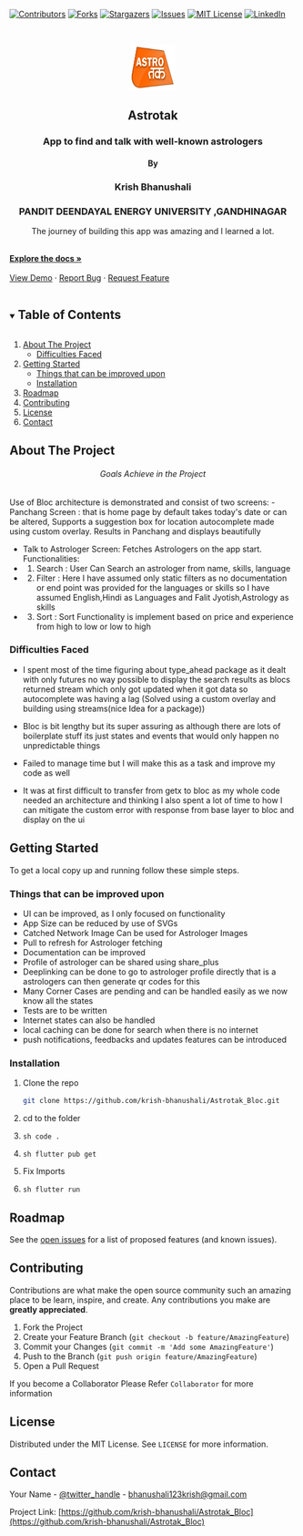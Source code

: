 <!--
*** Thanks for checking out the Best-README-Template. If you have a suggestion
*** that would make this better, please fork the repo and create a pull request
*** or simply open an issue with the tag "enhancement".
*** Thanks again! Now go create something AMAZING! :D
***
***
***
*** To avoid retyping too much info. Do a search and replace for the following:
*** github_username, repo_name, twitter_handle, email, project_title, project_description
-->



<!-- PROJECT SHIELDS -->
<!--
*** I'm using markdown "reference style" links for readability.
*** Reference links are enclosed in brackets [ ] instead of parentheses ( ).
*** See the bottom of this document for the declaration of the reference variables
*** for contributors-url, forks-url, etc. This is an optional, concise syntax you may use.
*** https://www.markdownguide.org/basic-syntax/#reference-style-links
-->
[![Contributors][contributors-shield]][contributors-url]
[![Forks][forks-shield]][forks-url]
[![Stargazers][stars-shield]][stars-url]
[![Issues][issues-shield]][issues-url]
[![MIT License][license-shield]][license-url]
[![LinkedIn][linkedin-shield]][linkedin-url]



<!-- PROJECT LOGO -->
<br />
<p align="center">
  <a href="https://github.com/krish-bhanushali/Astrotak_Bloc">
    <img src="assets/logo.png" alt="Logo" width="80" height="80">
  </a>
    <h2 align="center">Astrotak</h2>
  <h3 align="center">App to find and talk with well-known astrologers</h3>
   <h4 align="center">By</h4>
  <h3 align="center">Krish Bhanushali</h3>
   <h3 align="center">PANDIT DEENDAYAL ENERGY UNIVERSITY ,GANDHINAGAR </h3>

  


  <p align="center">
    The journey of building this app was amazing and I learned a lot.
   </p>
    <br />
    <a href="https://github.com/krish-bhanushali/Astrotak_Bloc"><strong>Explore the docs »</strong></a>
    <br />
    <br />
    <a href="https://github.com/krish-bhanushali/Astrotak_Bloc">View Demo</a>
    ·
    <a href="https://github.com/krish-bhanushali/Astrotak_Bloc/issues">Report Bug</a>
    ·
    <a href="https://github.com/krish-bhanushali/Astrotak_Bloc/issues">Request Feature</a>
 
</p>



<!-- TABLE OF CONTENTS -->
<details open="open">
  <summary><h2 style="display: inline-block">Table of Contents</h2></summary>
  <ol>
    <li>
      <a href="#about-the-project">About The Project</a>
      <ul>
        <li><a href="#built-with">Difficulties Faced</a></li>
      </ul>
    </li>
    <li>
      <a href="#getting-started">Getting Started</a>
      <ul>
        <li><a href="#prerequisites">Things that can be improved upon</a></li>
        <li><a href="#installation">Installation</a></li>
      </ul>
    </li>
    <li><a href="#roadmap">Roadmap</a></li>
    <li><a href="#contributing">Contributing</a></li>
    <li><a href="#license">License</a></li>
    <li><a href="#contact">Contact</a></li>
    
  </ol>
</details>



<!-- ABOUT THE PROJECT -->
## About The Project




<h6 align="center">Goals Achieve in the Project</h6>

<p>
Use of Bloc architecture is demonstrated and consist of two screens:
- Panchang Screen : that is home page by default takes today's date or can be altered, 
Supports a suggestion box for location autocomplete made using custom overlay.
Results in Panchang and displays beautifully 

</p>
<p>

- Talk to Astrologer Screen: 
Fetches Astrologers on the app start. 
Functionalities:
- 1. Search : User Can Search an astrologer from name, skills, language
- 2. Filter : Here I have assumed only static filters as no documentation or end point was provided for the languages or skills so I have assumed English,Hindi as Languages and Falit Jyotish,Astrology as skills
- 3. Sort : Sort Functionality is implement based on price and experience from high to low or low to high
</p>

### Difficulties Faced
- I spent most of the time figuring about type_ahead package as it dealt with only futures no way possible to display the search results as blocs returned stream which only got updated when it got data so autocomplete was having a lag 
(Solved using a custom overlay and building using streams(nice Idea for a package))

- Bloc is bit lengthy but its super assuring as although there are lots of boilerplate stuff its just states and events that would only happen no unpredictable things

- Failed to manage time but I will make this as a task and improve my code as well
- It was at first difficult to transfer from getx to bloc as my whole code needed an architecture and thinking I also spent a lot of time to how I can mitigate the custom error with response from base layer to bloc and display on the ui








<!-- GETTING STARTED -->
## Getting Started

To get a local copy up and running follow these simple steps.

### Things that can be improved upon

- UI can be improved, as I only focused on functionality
- App Size can be reduced by use of SVGs 
- Catched Network Image Can be used for Astrologer Images
- Pull to refresh for Astrologer fetching
- Documentation can be improved
- Profile of astrologer can be shared using share_plus
- Deeplinking can be done to go to astrologer profile directly that is a astrologers can then generate qr codes for this
- Many Corner Cases are pending and can be handled easily as we now know all the states
- Tests are to be written 
- Internet states can also be handled
- local caching can be done for search when there is no internet
- push notifications, feedbacks and updates features can be introduced 


### Installation

1. Clone the repo
   ```sh
   git clone https://github.com/krish-bhanushali/Astrotak_Bloc.git
   ```
2. cd to the folder
3. ```sh code .```

4. ```sh flutter pub get```
5. Fix Imports
6. ```sh flutter run```




<!-- ROADMAP -->
## Roadmap

See the [open issues](https://github.com/krish-bhanushali/Astrotak_Bloc/issues) for a list of proposed features (and known issues).



<!-- CONTRIBUTING -->
## Contributing

Contributions are what make the open source community such an amazing place to be learn, inspire, and create. Any contributions you make are **greatly appreciated**.

1. Fork the Project
2. Create your Feature Branch (`git checkout -b feature/AmazingFeature`)
3. Commit your Changes (`git commit -m 'Add some AmazingFeature'`)
4. Push to the Branch (`git push origin feature/AmazingFeature`)
5. Open a Pull Request

If you become a Collaborator Please Refer `Collaborator` for more information 



<!-- LICENSE -->
## License

Distributed under the MIT License. See `LICENSE` for more information.



<!-- CONTACT -->
## Contact

Your Name - [@twitter_handle](https://twitter.com/krishbhanushal8) - bhanushali123krish@gmail.com

Project Link: [https://github.com/krish-bhanushali/Astrotak_Bloc](https://github.com/krish-bhanushali/Astrotak_Bloc)









<!-- MARKDOWN LINKS & IMAGES -->
<!-- https://www.markdownguide.org/basic-syntax/#reference-style-links -->
[contributors-shield]: https://img.shields.io/github/contributors/krish-bhanushali/DMatrix.svg?style=for-the-badge
[contributors-url]: https://github.com/krish-bhanushali/DMatrix/graphs/contributors
[forks-shield]: https://img.shields.io/github/forks/krish-bhanushali/DMatrix.svg?style=for-the-badge
[forks-url]: https://github.com/krish-bhanushali/DMatrix/network/members
[stars-shield]: https://img.shields.io/github/stars/krish-bhanushali/DMatrix.svg?style=for-the-badge
[stars-url]: https://github.com/krish-bhanushali/DMatrix/stargazers
[issues-shield]: https://img.shields.io/github/issues/krish-bhanushali/DMatrix.svg?style=for-the-badge
[issues-url]: https://github.com/krish-bhanushali/DMatrix/issues
[license-shield]: https://img.shields.io/github/license/krish-bhanushali/DMatrix.svg?style=for-the-badge
[license-url]: https://github.com/krish-bhanushali/DMatrix/blob/master/LICENSE.txt
[linkedin-shield]: https://img.shields.io/badge/-LinkedIn-black.svg?style=for-the-badge&logo=linkedin&colorB=555
[linkedin-url]: https://linkedin.com/in/krish-bhanushali/